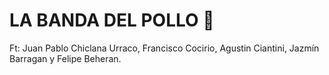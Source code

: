 # LA BANDA DEL POLLO 🐔

Ft: Juan Pablo Chiclana Urraco, Francisco Cocirio, Agustin Ciantini, Jazmín Barragan y Felipe Beheran.
